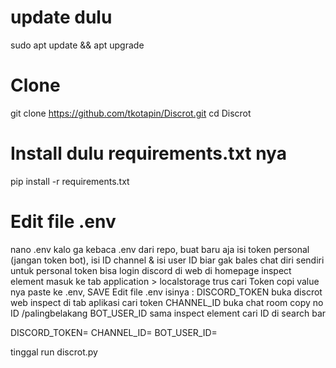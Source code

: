 # update dulu
  sudo apt update && apt upgrade

# Clone
  git clone https://github.com/tkotapin/Discrot.git
  cd Discrot

# Install dulu requirements.txt nya
  pip install -r requirements.txt

# Edit file .env
  nano .env
  kalo ga kebaca .env dari repo, buat baru aja
  isi token personal (jangan token bot), isi ID channel & isi user ID biar gak bales chat diri sendiri
  untuk personal token bisa login discord di web di homepage inspect element
  masuk ke tab application > localstorage trus cari Token copi value nya paste ke .env, SAVE
  Edit file .env isinya :
  DISCORD_TOKEN buka discrot web inspect di tab aplikasi cari token
  CHANNEL_ID buka chat room copy no ID  /palingbelakang
  BOT_USER_ID sama inspect element cari ID di search bar

  DISCORD_TOKEN=
  CHANNEL_ID=
  BOT_USER_ID=
  
  tinggal run discrot.py
